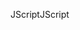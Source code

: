 <span data-ttu-id="20af4-101">JScript</span><span class="sxs-lookup"><span data-stu-id="20af4-101">JScript</span></span>